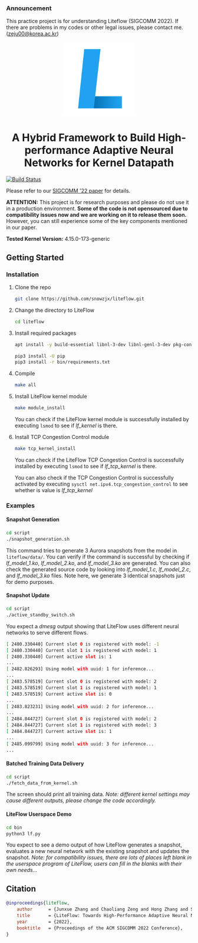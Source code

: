 ### Announcement
This practice project is for understanding Liteflow (SIGCOMM 2022). If there are problems in my codes or other legal issues, please contact me. (zeju00@korea.ac.kr)


<div align="center">
<picture>
  <img alt="LiteFlow Logo" src="https://raw.githubusercontent.com/snowzjx/liteflow/master/doc/liteflow-logo.png" alt="logo" width="200">
</picture>
<h1>A Hybrid Framework to Build High-performance Adaptive Neural Networks for Kernel Datapath</h1>
</div>

[![Build Status](https://travis-ci.org/snowzjx/liteflow.svg?branch=master)](https://travis-ci.org/liteflow/liteflow)

Please refer to our [SIGCOMM '22 paper](https://dl.acm.org/doi/10.1145/3544216.3544229) for details.

**ATTENTION:** This project is for research purposes and please do not use it in a production environment. **Some of the code is not opensourced due to compatibility issues now and we are working on it to release them soon.** However, you can still experience some of the key components mentioned in our paper.

**Tested Kernel Version:** 4.15.0-173-generic

## Getting Started

### Installation

1. Clone the repo

    ```sh
    git clone https://github.com/snowzjx/liteflow.git
    ```

1. Change the directory to LiteFlow

    ```sh
    cd liteflow
    ```

1. Install required packages

    ```sh
    apt install -y build-essential libnl-3-dev libnl-genl-3-dev pkg-config linux-headers-generic python3 python3-pip 
    ```

    ```sh
    pip3 install -U pip
    pip3 install -r bin/requirements.txt
    ```

1. Compile

    ```sh
    make all
    ```

1. Install LiteFlow kernel module

    ```sh
    make module_install
    ```

    You can check if the LiteFlow kernel module is successfully installed by executing ```lsmod``` to see if *lf_kernel* is there.

1. Install TCP Congestion Control module

    ```sh
    make tcp_kernel_install
    ```

    You can check if the LiteFlow TCP Congestion Control is successfully installed by executing ```lsmod``` to see if *lf_tcp_kernel* is there.

    You can also check if the TCP Congestion Control is successfully activated by executing ```sysctl net.ipv4.tcp_congestion_control``` to see whether is value is *lf_tcp_kernel*

### Examples

#### Snapshot Generation

```sh
cd script
./snapshot_generation.sh
```

This command tries to generate 3 Aurora snapshots from the model in ```liteflow/data/```. You can verify if the command is successful by checking if *lf_model_1.ko*, *lf_model_2.ko*, and *lf_model_3.ko* are generated. You can also check the generated source code by looking into *lf_model_1.c*, *lf_model_2.c*, and *lf_model_3.ko* files. Note here, we generate 3 identical snapshots just for demo purposes.

#### Snapshot Update

```sh
cd script
./active_standby_switch.sh
```

You expect a *dmesg* output showing that LiteFlow uses different neural networks to serve different flows.

```sh
[ 2480.330440] Current slot 0 is registered with model: -1
[ 2480.330440] Current slot 1 is registered with model: 1
[ 2480.330440] Current active slot is: 1
...
[ 2482.826293] Using model with uuid: 1 for inference...
...
[ 2483.578519] Current slot 0 is registered with model: 2
[ 2483.578519] Current slot 1 is registered with model: 1
[ 2483.578519] Current active slot is: 0
...
[ 2483.823231] Using model with uuid: 2 for inference...
...
[ 2484.844727] Current slot 0 is registered with model: 2
[ 2484.844727] Current slot 1 is registered with model: 3
[ 2484.844727] Current active slot is: 1
...
[ 2485.099799] Using model with uuid: 3 for inference...
...
```

#### Batched Training Data Delivery

```sh
cd script
./fetch_data_from_kernel.sh
```

The screen should print all training data. *Note: different kernel settings may cause different outputs, please change the code accordingly.*

#### LiteFlow Userspace Demo

```sh
cd bin
python3 lf.py
```

You expect to see a demo output of how LiteFlow generates a snapshot, evaluates a new neural network with the existing snapshot and updates the snapshot. *Note: for compatibility issues, there are lots of places left blank in the userspace program of LiteFlow, users can fill in the blanks with their own needs...*

## Citation

```bibtex
@inproceedings{liteflow, 
    author      = {Junxue Zhang and Chaoliang Zeng and Hong Zhang and Shuihai Hu and Kai Chen}, 
    title       = {LiteFlow: Towards High-Performance Adaptive Neural Networks for Kernel Datapath}, 
    year        = {2022}, 
    booktitle   = {Proceedings of the ACM SIGCOMM 2022 Conference}, 
}
```
